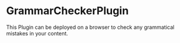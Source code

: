 # GrammarCheckerPlugin
This Plugin can be deployed on a browser to check any grammatical mistakes in your content.

